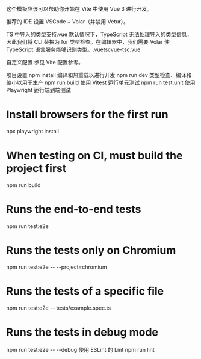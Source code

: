 这个模板应该可以帮助你开始在 Vite 中使用 Vue 3 进行开发。

推荐的 IDE 设置
VSCode + Volar（并禁用 Vetur）。

TS 中导入的类型支持.vue
默认情况下，TypeScript 无法处理导入的类型信息，因此我们将 CLI 替换为 for 类型检查。在编辑器中，我们需要 Volar 使 TypeScript 语言服务能够识别类型。.vuetscvue-tsc.vue

自定义配置
参见 Vite 配置参考。

项目设置
npm install
编译和热重载以进行开发
npm run dev
类型检查、编译和缩小以用于生产
npm run build
使用 Vitest 运行单元测试
npm run test:unit
使用 Playwright 运行端到端测试
# Install browsers for the first run
npx playwright install

# When testing on CI, must build the project first
npm run build

# Runs the end-to-end tests
npm run test:e2e
# Runs the tests only on Chromium
npm run test:e2e -- --project=chromium
# Runs the tests of a specific file
npm run test:e2e -- tests/example.spec.ts
# Runs the tests in debug mode
npm run test:e2e -- --debug
使用 ESLint 的 Lint
npm run lint
